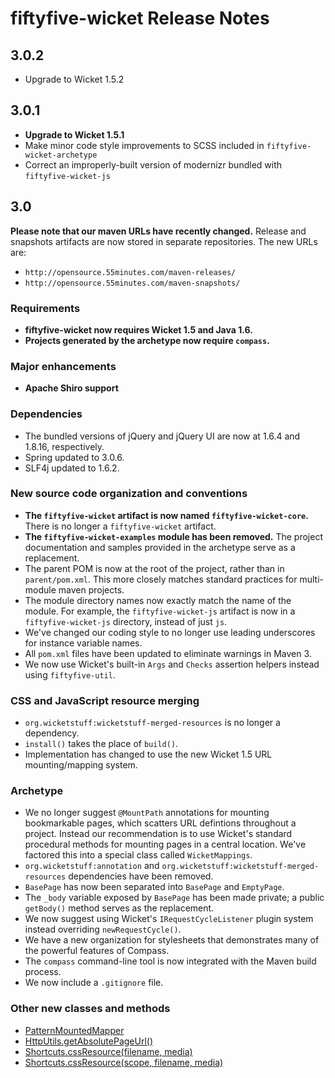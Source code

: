 # fiftyfive-wicket Release Notes

## 3.0.2

* Upgrade to Wicket 1.5.2

## 3.0.1

* **Upgrade to Wicket 1.5.1**
* Make minor code style improvements to SCSS included in `fiftyfive-wicket-archetype`
* Correct an improperly-built version of modernizr bundled with `fiftyfive-wicket-js`


## 3.0

**Please note that our maven URLs have recently changed.** Release and snapshots artifacts
are now stored in separate repositories. The new URLs are:

* `http://opensource.55minutes.com/maven-releases/`
* `http://opensource.55minutes.com/maven-snapshots/`

### Requirements

* **fiftyfive-wicket now requires Wicket 1.5 and Java 1.6.**
* **Projects generated by the archetype now require `compass`.**

### Major enhancements

* **Apache Shiro support**

### Dependencies

* The bundled versions of jQuery and jQuery UI are now at 1.6.4 and 1.8.16, respectively.
* Spring updated to 3.0.6.
* SLF4j updated to 1.6.2.

### New source code organization and conventions

* **The `fiftyfive-wicket` artifact is now named `fiftyfive-wicket-core`.** There is no longer
  a `fiftyfive-wicket` artifact.
* **The `fiftyfive-wicket-examples` module has been removed.** The project documentation and
  samples provided in the archetype serve as a replacement.
* The parent POM is now at the root of the project, rather than in `parent/pom.xml`. This more
  closely matches standard practices for multi-module maven projects.
* The module directory names now exactly match the name of the module. For example, the
  `fiftyfive-wicket-js` artifact is now in a `fiftyfive-wicket-js` directory, instead of just `js`.
* We've changed our coding style to no longer use leading underscores for instance variable names.
* All `pom.xml` files have been updated to eliminate warnings in Maven 3.
* We now use Wicket's built-in `Args` and `Checks` assertion helpers instead using `fiftyfive-util`.

### CSS and JavaScript resource merging

* `org.wicketstuff:wicketstuff-merged-resources` is no longer a dependency.
* `install()` takes the place of `build()`.
* Implementation has changed to use the new Wicket 1.5 URL mounting/mapping system.

### Archetype

* We no longer suggest `@MountPath` annotations for mounting bookmarkable pages, which scatters
  URL defintions throughout a project. Instead our recommendation is to use Wicket's standard
  procedural methods for mounting pages in a central location. We've factored this into a special
  class called `WicketMappings`.
* `org.wicketstuff:annotation` and `org.wicketstuff:wicketstuff-merged-resources` dependencies
  have been removed.
* `BasePage` has now been separated into `BasePage` and `EmptyPage`.
* The `_body` variable exposed by `BasePage` has been made private; a public `getBody()` method
  serves as the replacement.
* We now suggest using Wicket's `IRequestCycleListener` plugin system instead overriding
  `newRequestCycle()`.
* We have a new organization for stylesheets that demonstrates many of the powerful features of
  Compass.
* The `compass` command-line tool is now integrated with the Maven build process.
* We now include a `.gitignore` file.

### Other new classes and methods

* [PatternMountedMapper](http://opensource.55minutes.com/apidocs/fiftyfive-wicket-all/3.0-SNAPSHOT/index.html?fiftyfive/wicket/mapper/PatternMountedMapper.html)
* [HttpUtils.getAbsolutePageUrl()](http://opensource.55minutes.com/apidocs/fiftyfive-wicket-all/3.0-SNAPSHOT/fiftyfive/wicket/util/HttpUtils.html#getAbsolutePageUrl())
* [Shortcuts.cssResource(filename, media)](http://opensource.55minutes.com/apidocs/fiftyfive-wicket-all/3.0-SNAPSHOT/fiftyfive/wicket/util/Shortcuts.html#cssResource(java.lang.String,%20java.lang.String))
* [Shortcuts.cssResource(scope, filename, media)](http://opensource.55minutes.com/apidocs/fiftyfive-wicket-all/3.0-SNAPSHOT/fiftyfive/wicket/util/Shortcuts.html#cssResource(java.lang.Class,%20java.lang.String,%20java.lang.String))
